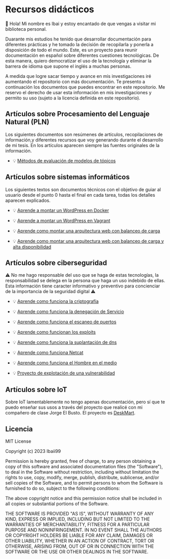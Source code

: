 # Recursos didácticos

👋 Hola! Mi nombre es Ibai y estoy encantado de que vengas a visitar mi biblioteca personal.

Duarante mis estudios he tenido que desarrollar documentación para diferentes prácticas y he tomado la decisión de recopilarla y ponerla a disposición de todo el mundo. Este, es un proyecto para reunir documentación en español sobre diferentes cuestiones tecnológicas. De esta manera, quiero democratizar el uso de la tecnología y eliminar la barrera de idioma que supone el inglés a muchas personas.

A medida que logre sacar tiempo y avance en mis investigaciones iré aumentando el repositorio con más documentación. Te presento a continuación los documentos que puedes encontrar en este repositorio. Me reservo el derecho de usar esta información en mis investigaciones y permito su uso (sujeto a la licencia definida en este repositorio).

## Artículos sobre Procesamiento del Lenguaje Natural (PLN)
Los siguientes documentos son resúmenes de artículos, recopilaciones de información,y diferentes recursos que voy generando durante el desarrollo de mi tesis. En los artículos aparecen siempre las fuentes originales de la información.   

- 💡 [Métodos de evaluación de modelos de tópicos](pln/busqueda_y_recuperacion_de_informacion/modelos_de_topicos/evaluacion/TMEval.pdf)


## Artículos sobre sistemas informáticos
Los siguientes textos son documentos técnicos con el objetivo de guiar al usuario desde el punto 0 hasta el final en cada tarea, todas los detalles aparecen explicados.

- 💡 [Aprende a montar un WordPress en Docker](sistemas/Documentacion_tecnica_de_una_aplicacion_con_contenedores/Documentacion_tecnica_de_una_aplicacion_con_contenedores.md)

- 💡 [Aprende a montar un WordPress en Vagrant](sistemas/Documentacion_tecnica_de_una_aplicacion_web_virtualizada/Documentacion_tecnica_de_una_aplicacion_web_virtualizada.md)

- 💡 [Aprende como montar una arquitectura web con balanceo de carga](sistemas/Documentacion_tecnica_de_una_arquitectura_web_con_balanceo_de_carga/Documentacion_tecnica_de_una_arquitectura_web_con_balanceo_de_carga.md)

- 💡 [Aprende como montar una arquitectura web con balanceo de carga y alta disponibilidad](sistemas/Documentacion_tecnica_de_una_arquitectura_web_con_balanceo_de_carga_y_alta_disponibilidad/Documentacion_tecnica_de_una_arquitectura_web_con_balanceo_de_carga_y_alta_disponibilidad.md)


## Artículos sobre ciberseguridad

⚠️ No me hago responsable del uso que se haga de estas tecnologías, la responsabilidad se delega en la persona que haga un uso indebido de ellas. Esta información tiene caracter informativo y preventivo para concienciar de la importancia de la seguridad digital ⚠️

- 💡 [Aprende como funciona la criptografía](ciberseguridad/Criptografia/Criptografia.md)

- 💡 [Aprende como funciona la denegación de Servicio](ciberseguridad/Denegacion_del_servicio/Denegacion_del_servicio.md)

- 💡 [Aprende como funciona el escaneo de puertos](ciberseguridad/Escaneo_de_puertos/Escaneo_de_puertos.md)

- 💡 [Aprende como funcionan los exploits](ciberseguridad/Exploit/Exploit.md)


- 💡 [Aprende como funciona la suplantación de dns](ciberseguridad/Suplantacion_dns/Suplantacion_dns.md)

- 💡 [Aprende como funciona Netcat](ciberseguridad/Netcat/Netcat.md)

- 💡 [Aprende como funciona el Hombre en el medio](ciberseguridad/Hombre_en_el_medio/Hombre_en_el_medio.md)

- 💡 [Proyecto de explotación de una vulnerabilidad](ciberseguridad/Explotacion_de_una_vulnerabilidad_DEMO/Explotacion_de_una_vulnerabilidad_DEMO.md)

## Artículos sobre IoT
Sobre IoT lamentablemente no tengo apenas documentación, pero sí que te puedo enseñar sus usos a través del proyecto que realicé con mi compañero de clase Jorge El Busto. El proyecto es [DeskMart](IoT/Proyecto_deskmart_DEMO/deskmart.md).

## Licencia

MIT License

Copyright (c) 2023 Ibaii99

Permission is hereby granted, free of charge, to any person obtaining a copy
of this software and associated documentation files (the "Software"), to deal
in the Software without restriction, including without limitation the rights
to use, copy, modify, merge, publish, distribute, sublicense, and/or sell
copies of the Software, and to permit persons to whom the Software is
furnished to do so, subject to the following conditions:

The above copyright notice and this permission notice shall be included in all
copies or substantial portions of the Software.

THE SOFTWARE IS PROVIDED "AS IS", WITHOUT WARRANTY OF ANY KIND, EXPRESS OR
IMPLIED, INCLUDING BUT NOT LIMITED TO THE WARRANTIES OF MERCHANTABILITY,
FITNESS FOR A PARTICULAR PURPOSE AND NONINFRINGEMENT. IN NO EVENT SHALL THE
AUTHORS OR COPYRIGHT HOLDERS BE LIABLE FOR ANY CLAIM, DAMAGES OR OTHER
LIABILITY, WHETHER IN AN ACTION OF CONTRACT, TORT OR OTHERWISE, ARISING FROM,
OUT OF OR IN CONNECTION WITH THE SOFTWARE OR THE USE OR OTHER DEALINGS IN THE
SOFTWARE.
